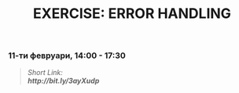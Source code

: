 <h1 align="center">EXERCISE: ERROR HANDLING</h1>
    <br>

<h3>11-ти февруари, 14:00 - 17:30</h3>

<blockquote>
    <i>
        Short Link: <br> 
        <b>
            http://bit.ly/3ayXudp
        </b> 
    </i>
</blockquote>
